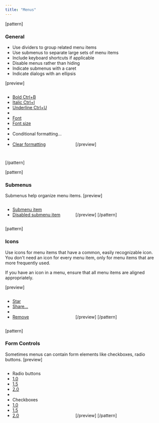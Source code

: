 ```yaml
---
title: "Menus"
---
```


[pattern]
<h3>General</h3>

- Use dividers to group related menu items
- Use submenus to separate large sets of menu items
- Include keyboard shortcuts if applicable
- Disable menus rather than hiding
- Indicate submenus with a caret
- Indicate dialogs with an ellipsis

[preview]
<ul style="display: inline-block; position: relative; float: none; width: 200px;" class="dropdown-menu" role="menu" aria-labelledby="dropdownMenu2">
  <li role="presentation"><a href="">Bold <span style="" class="pull-right text-muted">Ctrl+B</span></a></li>
  <li role="presentation"><a href="">Italic <span style="" class="pull-right text-muted">Ctrl+I</span></a></li>
  <li role="presentation"><a href="">Underline <span style="" class="pull-right text-muted">Ctrl+U</span></a></li>
  <li role="presentation" class="divider"></li>
  <li role="presentation"><a href="">Font <i style=" line-height: 18px;" class="fa fa-caret-right text-muted pull-right fa-1x"></i></a></li>
  <li role="presentation"><a href="">Font size <i style=" line-height: 18px;" class="fa fa-caret-right text-muted pull-right fa-1x"></i></a></li>
  <li role="presentation" class="divider"></li>
  <li role="presentation" class="disabled"><a>Conditional formatting...</a></li>
  <li role="presentation" class="divider"></li>
  <li role="presentation"><a href="">Clear formatting</a></li>
</ul>
[/preview]

```html

```

[/pattern]


[pattern]
### Submenus
Submenus help organize menu items.
[preview]
<ul style="display: inline-block; position: relative; float: none; width: 200px;" class="dropdown-menu" role="menu" aria-labelledby="dropdownMenu2">
  <li role="presentation"><a href="">Submenu item <i style=" line-height: 18px;" class="fa fa-caret-right text-muted pull-right fa-1x"></i></a></li>
  <li role="presentation" class="disabled"><a href="">Disabled submenu item <i style=" line-height: 18px;" class="fa fa-caret-right text-muted pull-right fa-1x"></i></a></li>
</ul>
[/preview]
[/pattern]

[pattern]
### Icons
Use icons for menu items that have a common, easily recognizable icon. You don't need an icon for every menu item, only for menu items that are more frequently used. 

If you have an icon in a menu, ensure that all menu items are aligned appropriately.

[preview]
<ul style="display: inline-block; position: relative; float: none; width: 200px;" class="dropdown-menu has-icon" role="menu" aria-labelledby="dropdownMenu2">
  <li role="presentation"><a href=""><i class="fa fa-fw fa-1x fa-star dropdown-menu-icon"></i> Star</a></li>
  <li role="presentation"><a href="">Share...</a></li>
  <li class="divider" role="presentation"></li>
  <li role="presentation"><a href=""><i class="fa fa-fw fa-1x fa-trash-o dropdown-menu-icon"></i> Remove</a></li>
</ul>
[/preview]
[/pattern]

[pattern]
### Form Controls
Sometimes menus can contain form elements like checkboxes, radio buttons.
[preview]
<ul style="display: inline-block; position: relative; float: none; width: 200px;" class="dropdown-menu has-icon" role="menu" aria-labelledby="dropdownMenu2">
  <li class="dropdown-header">Radio buttons</li>
  <li role="presentation"><a href=""><i class="fa fa-fw fa-1x fa-circle-o dropdown-menu-icon"></i> 1.0</a></li>
  <li role="presentation"><a href=""><i class="fa fa-fw fa-1x fa-circle dropdown-menu-icon"></i> 1.5</a></li>
  <li role="presentation"><a href=""><i class="fa fa-fw fa-1x fa-circle-o dropdown-menu-icon"></i> 2.0</a></li>
  <li class="divider" role="presentation"></li>
  <li class="dropdown-header">Checkboxes</li>
  <li role="presentation"><a href=""><i class="fa fa-fw fa-1x fa-check dropdown-menu-icon"></i> 1.0</a></li>
  <li role="presentation"><a href=""><i class="fa fa-fw fa-1x fa-check dropdown-menu-icon"></i> 1.5</a></li>
  <li role="presentation"><a href=""><i class="fa fa-fw fa-1x dropdown-menu-icon"></i> 2.0</a></li>
</ul>
[/preview]
[/pattern]
